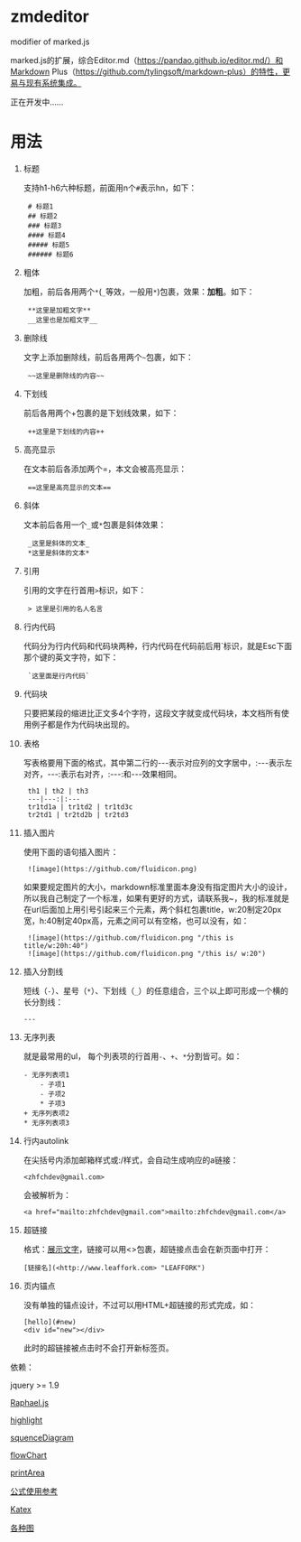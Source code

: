 # zmdeditor
modifier of marked.js

marked.js的扩展，综合Editor.md（https://pandao.github.io/editor.md/）和Markdown Plus（https://github.com/tylingsoft/markdown-plus）的特性，更易与现有系统集成。

正在开发中……


# 用法

1. 标题

    支持h1-h6六种标题，前面用n个`#`表示hn，如下：

        # 标题1
        ## 标题2
        ### 标题3
        #### 标题4
        ##### 标题5
        ###### 标题6

2. 粗体

    加粗，前后各用两个`*`(`_`等效，一般用`*`)包裹，效果：**加粗**。如下：

        **这里是加粗文字**
        __这里也是加粗文字__

3. 删除线

    文字上添加删除线，前后各用两个`~`包裹，如下：

        ~~这里是删除线的内容~~

4. 下划线

    前后各用两个+包裹的是下划线效果，如下：

        ++这里是下划线的内容++

5. 高亮显示

    在文本前后各添加两个=，本文会被高亮显示：

        ==这里是高亮显示的文本==

5. 斜体

    文本前后各用一个`_`或`*`包裹是斜体效果：

        _这里是斜体的文本_
        *这里是斜体的文本*

5. 引用

    引用的文字在行首用`>`标识，如下：

        > 这里是引用的名人名言

6. 行内代码

    代码分为行内代码和代码块两种，行内代码在代码前后用`标识，就是Esc下面那个键的英文字符，如下：

        `这里面是行内代码`

7. 代码块

    只要把某段的缩进比正文多4个字符，这段文字就变成代码块，本文档所有使用例子都是作为代码块出现的。

8. 表格

    写表格要用下面的格式，其中第二行的---表示对应列的文字居中，:---表示左对齐，---:表示右对齐，:---:和---效果相同。

        th1 | th2 | th3
        ---|---:|:---
        tr1td1a | tr1td2 | tr1td3c
        tr2td1 | tr2td2b | tr2td3

9. 插入图片

    使用下面的语句插入图片：

        ![image](https://github.com/fluidicon.png)

    如果要规定图片的大小，markdown标准里面本身没有指定图片大小的设计，所以我自己制定了一个标准，如果有更好的方式，请联系我~，我的标准就是在url后面加上用引号引起来三个元素，两个斜杠包裹title，w:20制定20px宽，h:40制定40px高，元素之间可以有空格，也可以没有，如：

        ![image](https://github.com/fluidicon.png "/this is title/w:20h:40")
        ![image](https://github.com/fluidicon.png "/this is/ w:20")

10. 插入分割线

    短线（`-`）、星号（`*`）、下划线（`_`）的任意组合，三个以上即可形成一个横的长分割线：

        ---

11. 无序列表

    就是最常用的ul， 每个列表项的行首用`-`、`+`、`*`分割皆可。如：

        - 无序列表项1
            - 子项1
            - 子项2
            * 子项3
        + 无序列表项2
        * 无序列表项3

12. 行内autolink

    在尖括号内添加邮箱样式或:/样式，会自动生成响应的a链接：

        <zhfchdev@gmail.com>

    会被解析为：

        <a href="mailto:zhfchdev@gmail.com">mailto:zhfchdev@gmail.com</a>

13. 超链接

    格式：[展示文字](链接 "title")，链接可以用<>包裹，超链接点击会在新页面中打开：

        [链接名](<http://www.leaffork.com> "LEAFFORK")

14. 页内锚点

    没有单独的锚点设计，不过可以用HTML+超链接的形式完成，如：

        [hello](#new)
        <div id="new"></div>

    此时的超链接被点击时不会打开新标签页。

依赖：

jquery >= 1.9

[Raphael.js](https://github.com/DmitryBaranovskiy/raphael)

[highlight](https://highlightjs.org/ "highlight")

[squenceDiagram](http://bramp.github.io/js-sequence-diagrams/)

[flowChart](https://github.com/adrai/flowchart.js)

[printArea](https://github.com/RitsC/PrintArea)

[公式使用参考](https://meta.wikimedia.org/wiki/Help:Displaying_a_formula)

[Katex](https://github.com/Khan/KaTeX)

[各种图](https://github.com/knsv/mermaid)


